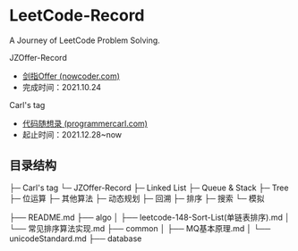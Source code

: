 # LeetCode-Record

A Journey of LeetCode Problem Solving.

JZOffer-Record

- [剑指Offer (nowcoder.com)](https://www.nowcoder.com/ta/coding-interviews)
- 完成时间：2021.10.24

Carl's tag

- [代码随想录 (programmercarl.com)](https://programmercarl.com/)
- 起止时间：2021.12.28~now

## 目录结构

├─ Carl's tag
└─ JZOffer-Record
    ├─ Linked List
    ├─ Queue & Stack
    ├─ Tree
    ├─ 位运算
    ├─ 其他算法
    ├─ 动态规划
    ├─ 回溯
    ├─ 排序
    ├─ 搜索
    └─ 模拟

├── README.md
├── algo
│ ├── leetcode-148-Sort-List(单链表排序).md
│ └── 常见排序算法实现.md
├── common
│ ├── MQ基本原理.md
│ └── unicodeStandard.md
├── database
